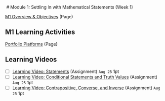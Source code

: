  # Module 1: Settling In with Mathematical Statements (Week 1)

[M1 Overview & Objectives](https://csusb.instructure.com/courses/15759/modules/items/1037400) (Page)

## M1 Learning Activities
[Portfolio Platforms](https://csusb.instructure.com/courses/15759/modules/items/1037403 "Portfolio Platforms") (Page)

## Learning Videos
- [ ] [Learning Video: Statements](https://csusb.instructure.com/courses/15759/modules/items/1037405) (Assignment) `Aug 25` 1pt
- [ ] [Learning Video: Conditional Statements and Truth Values](https://csusb.instructure.com/courses/15759/modules/items/1102317) (Assignment) `Aug 25` 1pt
- [ ] [Learning Video: Contrapositive, Converse, and Inverse](https://csusb.instructure.com/courses/15759/modules/items/1102318) (Assignment) `Aug 25` 1pt
